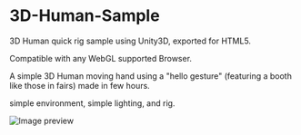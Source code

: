 # 3D-Human-Sample
3D Human quick rig sample using Unity3D, exported for HTML5.

Compatible with any WebGL supported Browser.


A simple 3D Human moving hand using a "hello gesture" (featuring a booth like those in fairs) made in few hours.

simple environment, simple lighting, and rig.

![Image preview](https://snipboard.io/h3bCyQ.jpg)

